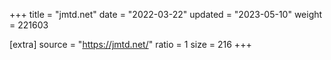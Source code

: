 +++
title = "jmtd.net"
date = "2022-03-22"
updated = "2023-05-10"
weight = 221603

[extra]
source = "https://jmtd.net/"
ratio = 1
size = 216
+++
